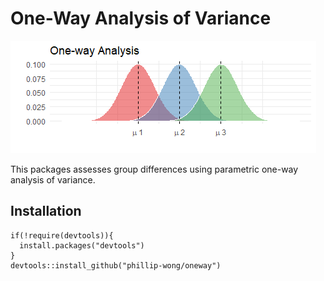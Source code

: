 # One-Way Analysis of Variance

![anova](oneway.png)

This packages assesses group differences using parametric one-way analysis of variance.

## Installation
```
if(!require(devtools)){
  install.packages("devtools")
}
devtools::install_github("phillip-wong/oneway")
```

